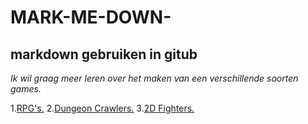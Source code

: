 # MARK-ME-DOWN-
## markdown gebruiken in gitub

*Ik wil graag meer leren over het maken van een verschillende soorten games.*

1.[RPG's.](https://www.youtube.com/results?search_query=world+of+warcraft)
2.[Dungeon Crawlers.](https://www.youtube.com/results?search_query=the+binding+of+isaac)
3.[2D Fighters.](https://www.youtube.com/results?search_query=brawlhalla)

[logo]: https://github.com/adam-p/markdown-here/raw/master/src/common/images/icon48.png "Logo Title Text 2"
